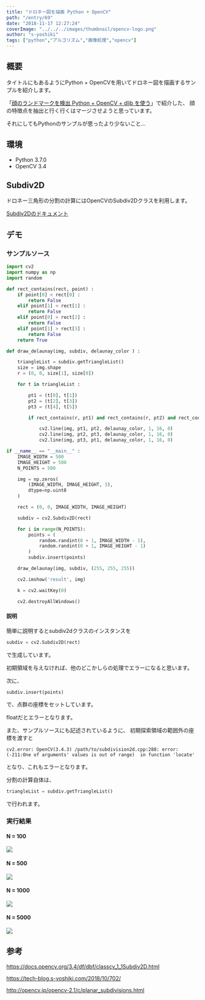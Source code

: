 ```yaml
---
title: "ドロネー図を描画 Python + OpenCV"
path: "/entry/69"
date: "2018-11-17 12:27:24"
coverImage: "../../../images/thumbnail/opencv-logo.png"
author: "s-yoshiki"
tags: ["python","アルゴリズム","画像処理","opencv"]
---
```


## 概要

タイトルにもあるようにPython + OpenCVを用いてドロネー図を描画するサンプルを紹介します。

「<a href="https://tech-blog.s-yoshiki.com/2018/10/702/">顔のランドマークを検出 Python + OpenCV + dlib を使う</a>」で紹介した、
顔の特徴点を抽出と行く行くはマージさせようと思っています。

それにしてもPythonのサンプルが思ったより少ないこと...

## 環境

- Python 3.7.0
- OpenCV 3.4

## Subdiv2D

ドロネー三角形の分割の計算にはOpenCVのSubdiv2Dクラスを利用します。

<a href="https://docs.opencv.org/3.4/df/dbf/classcv_1_1Subdiv2D.html">Subdiv2Dのドキュメント</a>

## デモ

### サンプルソース

```py
import cv2
import numpy as np
import random

def rect_contains(rect, point) :
    if point[0] < rect[0] :
        return False
    elif point[1] < rect[1] :
        return False
    elif point[0] > rect[2] :
        return False
    elif point[1] > rect[3] :
        return False
    return True

def draw_delaunay(img, subdiv, delaunay_color ) :

    triangleList = subdiv.getTriangleList()
    size = img.shape
    r = (0, 0, size[1], size[0])

    for t in triangleList :

        pt1 = (t[0], t[1])
        pt2 = (t[2], t[3])
        pt3 = (t[4], t[5])

        if rect_contains(r, pt1) and rect_contains(r, pt2) and rect_contains(r, pt3) :

            cv2.line(img, pt1, pt2, delaunay_color, 1, 16, 0)
            cv2.line(img, pt2, pt3, delaunay_color, 1, 16, 0)
            cv2.line(img, pt3, pt1, delaunay_color, 1, 16, 0)

if __name__ == "__main__" :
    IMAGE_WIDTH = 500
    IMAGE_HEIGHT = 500
    N_POINTS = 500

    img = np.zeros(
        (IMAGE_WIDTH, IMAGE_HEIGHT, 3),
        dtype=np.uint8
    )

    rect = (0, 0, IMAGE_WIDTH, IMAGE_HEIGHT)

    subdiv = cv2.Subdiv2D(rect)

    for i in range(N_POINTS):
        points = (
            random.randint(0 + 1, IMAGE_WIDTH - 1),
            random.randint(0 + 1, IMAGE_HEIGHT - 1)
        )
        subdiv.insert(points)

    draw_delaunay(img, subdiv, (255, 255, 255))

    cv2.imshow('result', img)

    k = cv2.waitKey(0)

    cv2.destroyAllWindows()
```

#### 説明

簡単に説明するとsubdiv2dクラスのインスタンスを

```py
subdiv = cv2.Subdiv2D(rect)
```

で生成しています。

初期領域を与えなければ、他のどこかしらの処理でエラーになると思います。

次に、

```py
subdiv.insert(points)
```

で、点群の座標をセットしています。

floatだとエラーとなります。

また、サンプルソースにも記述されているように、
初期探索領域の範囲外の座標を渡すと

```
cv2.error: OpenCV(3.4.3) /path/to/subdivision2d.cpp:288: error: (-211:One of arguments' values is out of range)  in function 'locate'
```

となり、これもエラーとなります。

分割の計算自体は、

```py
triangleList = subdiv.getTriangleList()
```

で行われます。

### 実行結果

#### N = 100

<img src="https://pbs.twimg.com/media/DsLEFetVsAA2pY7.jpg">

#### N = 500

<img src="https://pbs.twimg.com/media/DsLEFeuVsAALWYd.jpg">

#### N = 1000

<img src="https://pbs.twimg.com/media/DsLEFeuUcAE5erG.jpg">

#### N = 5000

<img src="https://pbs.twimg.com/media/DsLEFevUUAA_MJl.jpg">

## 参考

https://docs.opencv.org/3.4/df/dbf/classcv_1_1Subdiv2D.html

https://tech-blog.s-yoshiki.com/2018/10/702/

http://opencv.jp/opencv-2.1/c/planar_subdivisions.html
